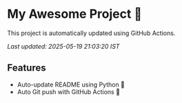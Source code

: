 # My Awesome Project 🚀

This project is automatically updated using GitHub Actions.

_Last updated: 2025-05-19 21:03:20 IST_

## Features
- Auto-update README using Python 🐍
- Auto Git push with GitHub Actions 🤖
